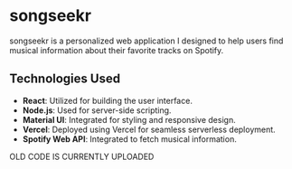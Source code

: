 # songseekr

songseekr is a personalized web application I designed to help users find musical information about their favorite tracks on Spotify.

## Technologies Used

- **React**: Utilized for building the user interface.
- **Node.js**: Used for server-side scripting.
- **Material UI**: Integrated for styling and responsive design.
- **Vercel**: Deployed using Vercel for seamless serverless deployment.
- **Spotify Web API**: Integrated to fetch musical information.


OLD CODE IS CURRENTLY UPLOADED 